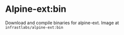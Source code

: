 # Alpine-ext:bin

Download and compile binaries for alpine-ext. Image at `infrastlabs/alpine-ext:bin`
